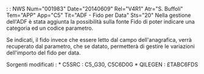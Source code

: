  :  : NWS Num="001983" Date="20140609" Rel="V4R1" Atr="S. Buffoli" Tem="APP" App="C5" Tit="ADF - Fido per Data" Sts="20"
Nella gestione dell'ADF è stata aggiunta la possibilità sulla fonte Fido di poter indicare una categoria ed un codice parametro.

Se indicati, il fido invece che essere letto dal campo dell'anagrafica, verrà recuperato dal parametro, che se datato, permetterà di gestire le variazioni dell'importo del fido per data.

Sorgenti modificati : 
\* C5SRC :  C5_G30, C5C6D0G
\* QILEGEN :  £TABC6FDS

